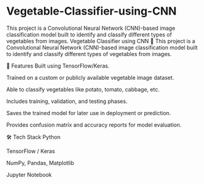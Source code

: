 # Vegetable-Classifier-using-CNN
This project is a Convolutional Neural Network (CNN)-based image classification model built to identify and classify different types of vegetables from images.
 Vegetable Classifier using CNN 🧠
This project is a Convolutional Neural Network (CNN)-based image classification model built to identify and classify different types of vegetables from images.

📌 Features
Built using TensorFlow/Keras.

Trained on a custom or publicly available vegetable image dataset.

Able to classify vegetables like potato, tomato, cabbage, etc.

Includes training, validation, and testing phases.

Saves the trained model for later use in deployment or prediction.

Provides confusion matrix and accuracy reports for model evaluation.

🛠️ Tech Stack
Python

TensorFlow / Keras

NumPy, Pandas, Matplotlib

Jupyter Notebook
